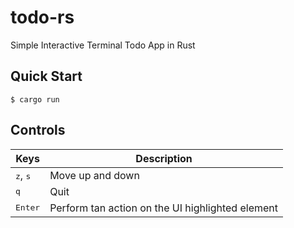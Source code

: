 # todo-rs

Simple Interactive Terminal Todo App in Rust

## Quick Start

```console
$ cargo run
```

## Controls

| Keys                       | Description                                      |
| -------------------------- | ------------------------------------------------ |
| <kbd>z</kbd>, <kbd>s</kbd> | Move up and down                                 |
| <kbd>q</kbd>               | Quit                                             |
| <kbd>Enter</kbd>           | Perform tan action on the UI highlighted element |
